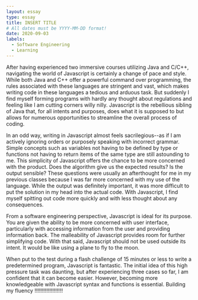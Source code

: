 ```yaml
---
layout: essay
type: essay
title: INSERT TITLE
# All dates must be YYYY-MM-DD format!
date: 2020-09-03
labels:
  - Software Engineering
  - Learning
---
```


After having experienced two immersive courses utilizing Java and C/C++, navigating the world of Javascript is certainly a change of pace and style. While both Java and C++ offer a powerful command over programming, the rules associated with these languages are stringent and vast, which makes writing code in these languages a tedious and arduous task. But suddenly I find myself forming programs with hardly any thought about regulations and feeling like I am cutting corners willy nilly. Javascript is the rebellious sibling of Java that, for all intents and purposes, does what it is supposed to but allows for numerous opportunities to streamline the overall process of coding.

In an odd way, writing in Javascript almost feels sacrilegious--as if I am actively ignoring orders or purposely speaking with incorrect grammar. Simple concepts such as variables not having to be defined by type or functions not having to return items of the same type are still astounding to me. This simplicity of Javascript offers the chance to be more concerned with the product. Does the algorithm give us the expected results? Is the output sensible? These questions were usually an afterthought for me in my previous classes because I was far more concerned with my use of the language. While the output was definitely important, it was more difficult to put the solution in my head into the actual code. With Javascript, I find myself spitting out code more quickly and with less thought about any consequences.

From a software engineering perspective, Javascript is ideal for its purpose. You are given the ability to be more concerned with user interface, particularly with accessing information from the user and providing information back. The malleability of Javascript provides room for further simplifying code. With that said, Javascript should not be used outside its intent. It would be like using a plane to fly to the moon. 

When put to the test during a flash challenge of 15 minutes or less to write a predetermined program, Javascript is fantastic. The initial idea of this high pressure task was daunting, but after experiencing three cases so far, I am confident that it can become easier. However, becoming more knowledgeable with Javascript syntax and functions is essential. Building my fluency !!!!!!!!!!!!!!!!!!!



